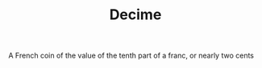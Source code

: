 ---
title: Decime
letter: D
permalink: "/definitions/bld-decime.html"
body: A French coin of the value of the tenth part of a franc, or nearly two cents
published_at: '2018-07-07'
source: Black's Law Dictionary 2nd Ed (1910)
layout: post
---
